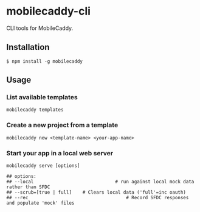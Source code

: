 mobilecaddy-cli
===

CLI tools for MobileCaddy.

## Installation

`$ npm install -g mobilecaddy`

## Usage

### List available templates

```
mobilecaddy templates
```

### Create a new project from a template

```
mobilecaddy new <template-name> <your-app-name>
```

### Start your app in a local web server

```
mobilecaddy serve [options]

## options:
## --local								# run against local mock data rather than SFDC
## --scrub=[true | full]	# Clears local data ('full'=inc oauth)
## --rec									# Record SFDC responses and populate 'mock' files
```


